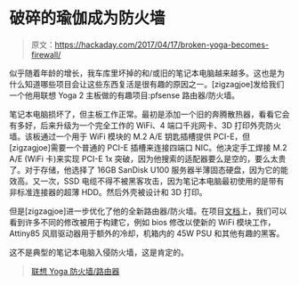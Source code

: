 # 破碎的瑜伽成为防火墙

> 原文：<https://hackaday.com/2017/04/17/broken-yoga-becomes-firewall/>

似乎随着年龄的增长，我车库里坏掉的和/或旧的笔记本电脑越来越多。这也是为什么知道哪些项目会让这些东西复活是很有趣的原因之一。[zigzagjoe]发给我们一个他用联想 Yoga 2 主板做的有趣项目:pfsense 路由器/防火墙。

笔记本电脑损坏了，但主板工作正常。最初是添加一个旧的奔腾散热器，看看它会有多好，后来升级为一个完全工作的 WiFi、4 端口千兆网卡、3D 打印外壳防火墙。该板通过一个用于 WiFi 模块的 M.2 A/E 钥匙插槽提供 PCI-E，但[zigzagjoe]需要一个普通的 PCI-E 插槽来连接四端口 NIC。他决定手工焊接 M.2 A/E (WiFi 卡)来实现 PCI-E 1x 突破，因为他搜索的适配器要么是空的，要么太贵了。对于存储，他选择了 16GB SanDisk U100 服务器半薄固态硬盘，因为它的能效高。又一次，SSD 电缆不得不被黑客攻击，因为笔记本电脑最初使用的是带有非标准连接器的超薄 HDD。然后外壳被设计和 3D 打印。

但是[zigzagjoe]进一步优化了他的全新路由器/防火墙。在项目[文档](https://github.com/ZigZagJoe/yoga-router)上，我们可以看到许多不同的修改被用于构建它，例如 bios 修改以使新的 WiFi 模块工作，Attiny85 风扇驱动器用于额外的冷却，机箱内的 45W PSU 和其他有趣的黑客。

这不是典型的笔记本电脑入侵防火墙，这是肯定的。

> [联想 Yoga 防火墙/路由器](http://imgur.com/a/6NLUF)